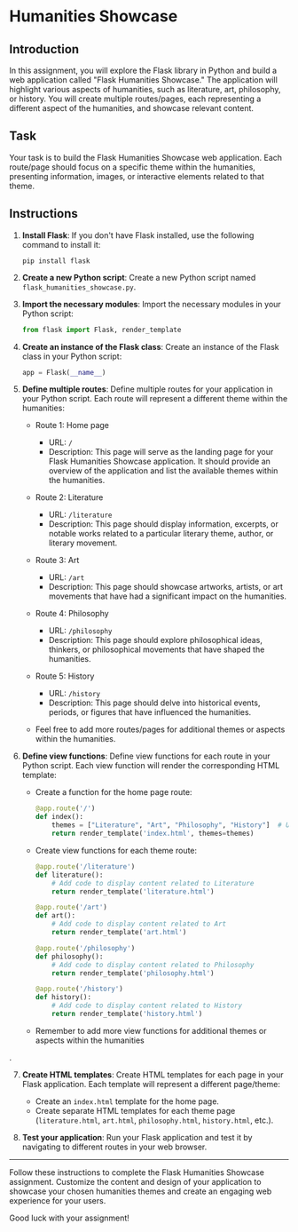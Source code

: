 # Humanities Showcase

## Introduction
In this assignment, you will explore the Flask library in Python and build a web application called "Flask Humanities Showcase." The application will highlight various aspects of humanities, such as literature, art, philosophy, or history. You will create multiple routes/pages, each representing a different aspect of the humanities, and showcase relevant content.

## Task
Your task is to build the Flask Humanities Showcase web application. Each route/page should focus on a specific theme within the humanities, presenting information, images, or interactive elements related to that theme.

## Instructions

1. **Install Flask**: If you don't have Flask installed, use the following command to install it:
   ```
   pip install flask
   ```

2. **Create a new Python script**: Create a new Python script named `flask_humanities_showcase.py`.

3. **Import the necessary modules**: Import the necessary modules in your Python script:
   ```python
   from flask import Flask, render_template
   ```

4. **Create an instance of the Flask class**: Create an instance of the Flask class in your Python script:
   ```python
   app = Flask(__name__)
   ```

5. **Define multiple routes**: Define multiple routes for your application in your Python script. Each route will represent a different theme within the humanities:
   - Route 1: Home page
     - URL: `/`
     - Description: This page will serve as the landing page for your Flask Humanities Showcase application. It should provide an overview of the application and list the available themes within the humanities.

   - Route 2: Literature
     - URL: `/literature`
     - Description: This page should display information, excerpts, or notable works related to a particular literary theme, author, or literary movement.

   - Route 3: Art
     - URL: `/art`
     - Description: This page should showcase artworks, artists, or art movements that have had a significant impact on the humanities.

   - Route 4: Philosophy
     - URL: `/philosophy`
     - Description: This page should explore philosophical ideas, thinkers, or philosophical movements that have shaped the humanities.

   - Route 5: History
     - URL: `/history`
     - Description: This page should delve into historical events, periods, or figures that have influenced the humanities.

   - Feel free to add more routes/pages for additional themes or aspects within the humanities.

6. **Define view functions**: Define view functions for each route in your Python script. Each view function will render the corresponding HTML template:
   - Create a function for the home page route:
     ```python
     @app.route('/')
     def index():
         themes = ["Literature", "Art", "Philosophy", "History"]  # Update with humanities themes
         return render_template('index.html', themes=themes)
     ```

   - Create view functions for each theme route:
     ```python
     @app.route('/literature')
     def literature():
         # Add code to display content related to Literature
         return render_template('literature.html')

     @app.route('/art')
     def art():
         # Add code to display content related to Art
         return render_template('art.html')

     @app.route('/philosophy')
     def philosophy():
         # Add code to display content related to Philosophy
         return render_template('philosophy.html')

     @app.route('/history')
     def history():
         # Add code to display content related to History
         return render_template('history.html')
     ```

   - Remember to add more view functions for additional themes or aspects within the humanities

.

7. **Create HTML templates**: Create HTML templates for each page in your Flask application. Each template will represent a different page/theme:
   - Create an `index.html` template for the home page.
   - Create separate HTML templates for each theme page (`literature.html`, `art.html`, `philosophy.html`, `history.html`, etc.).

8. **Test your application**: Run your Flask application and test it by navigating to different routes in your web browser.

---

Follow these instructions to complete the Flask Humanities Showcase assignment. Customize the content and design of your application to showcase your chosen humanities themes and create an engaging web experience for your users.

Good luck with your assignment!
